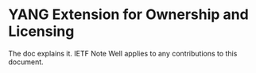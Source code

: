 # YANG Extension for Ownership and Licensing

The doc explains it.  IETF Note Well applies to any
contributions to this document.
